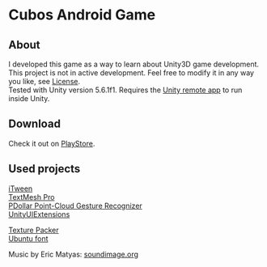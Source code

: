 # Cubos Android Game

## About
I developed this game as a way to learn about Unity3D game development.  
This project is not in active development. Feel free to modify it in any way you like, see [License](https://github.com/jonasstr/cubos-android-game/blob/master/LICENSE).  
Tested with Unity version 5.6.1f1. Requires the [Unity remote app](https://play.google.com/store/apps/details?id=com.unity3d.genericremote&hl=de) to run inside Unity.

## Download
Check it out on [PlayStore](https://play.google.com/store/apps/details?id=com.blueshard.cubos).

## Used projects  

[iTween](http://www.pixelplacement.com/itween/index.php)  
[TextMesh Pro](https://assetstore.unity.com/packages/essentials/beta-projects/textmesh-pro-84126)  
[PDollar Point-Cloud Gesture Recognizer](https://assetstore.unity.com/packages/tools/input-management/pdollar-point-cloud-gesture-recognizer-21660)  
[UnityUIExtensions](https://bitbucket.org/UnityUIExtensions/unity-ui-extensions)
 
[Texture Packer](https://www.codeandweb.com/texturepacker)  
[Ubuntu font](https://design.ubuntu.com/font/)  

Music by Eric Matyas: [soundimage.org](soundimage.org)
